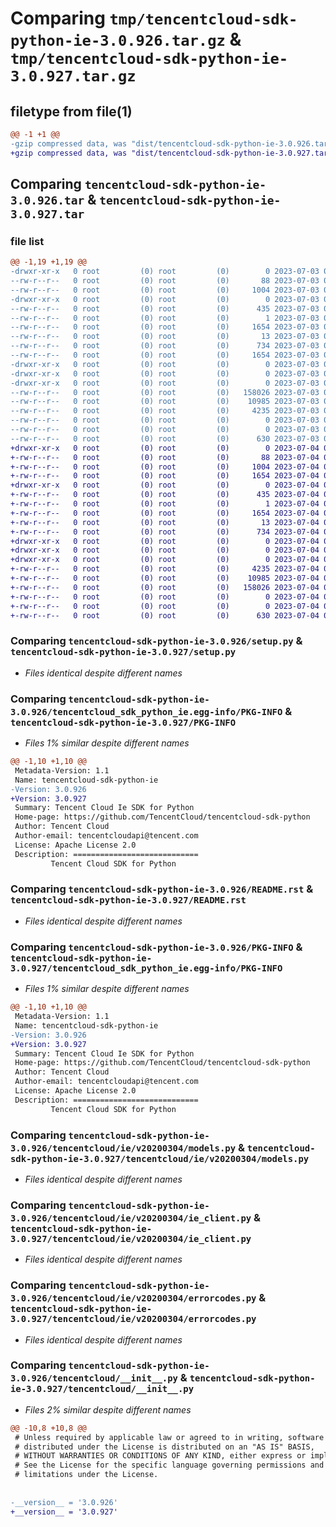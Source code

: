 # Comparing `tmp/tencentcloud-sdk-python-ie-3.0.926.tar.gz` & `tmp/tencentcloud-sdk-python-ie-3.0.927.tar.gz`

## filetype from file(1)

```diff
@@ -1 +1 @@
-gzip compressed data, was "dist/tencentcloud-sdk-python-ie-3.0.926.tar", last modified: Mon Jul  3 00:28:13 2023, max compression
+gzip compressed data, was "dist/tencentcloud-sdk-python-ie-3.0.927.tar", last modified: Tue Jul  4 00:23:32 2023, max compression
```

## Comparing `tencentcloud-sdk-python-ie-3.0.926.tar` & `tencentcloud-sdk-python-ie-3.0.927.tar`

### file list

```diff
@@ -1,19 +1,19 @@
-drwxr-xr-x   0 root         (0) root         (0)        0 2023-07-03 00:28:13.000000 tencentcloud-sdk-python-ie-3.0.926/
--rw-r--r--   0 root         (0) root         (0)       88 2023-07-03 00:28:13.000000 tencentcloud-sdk-python-ie-3.0.926/setup.cfg
--rw-r--r--   0 root         (0) root         (0)     1004 2023-07-03 00:28:12.000000 tencentcloud-sdk-python-ie-3.0.926/setup.py
-drwxr-xr-x   0 root         (0) root         (0)        0 2023-07-03 00:28:13.000000 tencentcloud-sdk-python-ie-3.0.926/tencentcloud_sdk_python_ie.egg-info/
--rw-r--r--   0 root         (0) root         (0)      435 2023-07-03 00:28:13.000000 tencentcloud-sdk-python-ie-3.0.926/tencentcloud_sdk_python_ie.egg-info/SOURCES.txt
--rw-r--r--   0 root         (0) root         (0)        1 2023-07-03 00:28:13.000000 tencentcloud-sdk-python-ie-3.0.926/tencentcloud_sdk_python_ie.egg-info/dependency_links.txt
--rw-r--r--   0 root         (0) root         (0)     1654 2023-07-03 00:28:13.000000 tencentcloud-sdk-python-ie-3.0.926/tencentcloud_sdk_python_ie.egg-info/PKG-INFO
--rw-r--r--   0 root         (0) root         (0)       13 2023-07-03 00:28:13.000000 tencentcloud-sdk-python-ie-3.0.926/tencentcloud_sdk_python_ie.egg-info/top_level.txt
--rw-r--r--   0 root         (0) root         (0)      734 2023-07-03 00:28:12.000000 tencentcloud-sdk-python-ie-3.0.926/README.rst
--rw-r--r--   0 root         (0) root         (0)     1654 2023-07-03 00:28:13.000000 tencentcloud-sdk-python-ie-3.0.926/PKG-INFO
-drwxr-xr-x   0 root         (0) root         (0)        0 2023-07-03 00:28:13.000000 tencentcloud-sdk-python-ie-3.0.926/tencentcloud/
-drwxr-xr-x   0 root         (0) root         (0)        0 2023-07-03 00:28:13.000000 tencentcloud-sdk-python-ie-3.0.926/tencentcloud/ie/
-drwxr-xr-x   0 root         (0) root         (0)        0 2023-07-03 00:28:13.000000 tencentcloud-sdk-python-ie-3.0.926/tencentcloud/ie/v20200304/
--rw-r--r--   0 root         (0) root         (0)   158026 2023-07-03 00:28:12.000000 tencentcloud-sdk-python-ie-3.0.926/tencentcloud/ie/v20200304/models.py
--rw-r--r--   0 root         (0) root         (0)    10985 2023-07-03 00:28:12.000000 tencentcloud-sdk-python-ie-3.0.926/tencentcloud/ie/v20200304/ie_client.py
--rw-r--r--   0 root         (0) root         (0)     4235 2023-07-03 00:28:12.000000 tencentcloud-sdk-python-ie-3.0.926/tencentcloud/ie/v20200304/errorcodes.py
--rw-r--r--   0 root         (0) root         (0)        0 2023-07-03 00:28:12.000000 tencentcloud-sdk-python-ie-3.0.926/tencentcloud/ie/v20200304/__init__.py
--rw-r--r--   0 root         (0) root         (0)        0 2023-07-03 00:28:12.000000 tencentcloud-sdk-python-ie-3.0.926/tencentcloud/ie/__init__.py
--rw-r--r--   0 root         (0) root         (0)      630 2023-07-03 00:28:12.000000 tencentcloud-sdk-python-ie-3.0.926/tencentcloud/__init__.py
+drwxr-xr-x   0 root         (0) root         (0)        0 2023-07-04 00:23:32.000000 tencentcloud-sdk-python-ie-3.0.927/
+-rw-r--r--   0 root         (0) root         (0)       88 2023-07-04 00:23:32.000000 tencentcloud-sdk-python-ie-3.0.927/setup.cfg
+-rw-r--r--   0 root         (0) root         (0)     1004 2023-07-04 00:23:32.000000 tencentcloud-sdk-python-ie-3.0.927/setup.py
+-rw-r--r--   0 root         (0) root         (0)     1654 2023-07-04 00:23:32.000000 tencentcloud-sdk-python-ie-3.0.927/PKG-INFO
+drwxr-xr-x   0 root         (0) root         (0)        0 2023-07-04 00:23:32.000000 tencentcloud-sdk-python-ie-3.0.927/tencentcloud_sdk_python_ie.egg-info/
+-rw-r--r--   0 root         (0) root         (0)      435 2023-07-04 00:23:32.000000 tencentcloud-sdk-python-ie-3.0.927/tencentcloud_sdk_python_ie.egg-info/SOURCES.txt
+-rw-r--r--   0 root         (0) root         (0)        1 2023-07-04 00:23:32.000000 tencentcloud-sdk-python-ie-3.0.927/tencentcloud_sdk_python_ie.egg-info/dependency_links.txt
+-rw-r--r--   0 root         (0) root         (0)     1654 2023-07-04 00:23:32.000000 tencentcloud-sdk-python-ie-3.0.927/tencentcloud_sdk_python_ie.egg-info/PKG-INFO
+-rw-r--r--   0 root         (0) root         (0)       13 2023-07-04 00:23:32.000000 tencentcloud-sdk-python-ie-3.0.927/tencentcloud_sdk_python_ie.egg-info/top_level.txt
+-rw-r--r--   0 root         (0) root         (0)      734 2023-07-04 00:23:32.000000 tencentcloud-sdk-python-ie-3.0.927/README.rst
+drwxr-xr-x   0 root         (0) root         (0)        0 2023-07-04 00:23:32.000000 tencentcloud-sdk-python-ie-3.0.927/tencentcloud/
+drwxr-xr-x   0 root         (0) root         (0)        0 2023-07-04 00:23:32.000000 tencentcloud-sdk-python-ie-3.0.927/tencentcloud/ie/
+drwxr-xr-x   0 root         (0) root         (0)        0 2023-07-04 00:23:32.000000 tencentcloud-sdk-python-ie-3.0.927/tencentcloud/ie/v20200304/
+-rw-r--r--   0 root         (0) root         (0)     4235 2023-07-04 00:23:32.000000 tencentcloud-sdk-python-ie-3.0.927/tencentcloud/ie/v20200304/errorcodes.py
+-rw-r--r--   0 root         (0) root         (0)    10985 2023-07-04 00:23:32.000000 tencentcloud-sdk-python-ie-3.0.927/tencentcloud/ie/v20200304/ie_client.py
+-rw-r--r--   0 root         (0) root         (0)   158026 2023-07-04 00:23:32.000000 tencentcloud-sdk-python-ie-3.0.927/tencentcloud/ie/v20200304/models.py
+-rw-r--r--   0 root         (0) root         (0)        0 2023-07-04 00:23:32.000000 tencentcloud-sdk-python-ie-3.0.927/tencentcloud/ie/v20200304/__init__.py
+-rw-r--r--   0 root         (0) root         (0)        0 2023-07-04 00:23:32.000000 tencentcloud-sdk-python-ie-3.0.927/tencentcloud/ie/__init__.py
+-rw-r--r--   0 root         (0) root         (0)      630 2023-07-04 00:23:32.000000 tencentcloud-sdk-python-ie-3.0.927/tencentcloud/__init__.py
```

### Comparing `tencentcloud-sdk-python-ie-3.0.926/setup.py` & `tencentcloud-sdk-python-ie-3.0.927/setup.py`

 * *Files identical despite different names*

### Comparing `tencentcloud-sdk-python-ie-3.0.926/tencentcloud_sdk_python_ie.egg-info/PKG-INFO` & `tencentcloud-sdk-python-ie-3.0.927/PKG-INFO`

 * *Files 1% similar despite different names*

```diff
@@ -1,10 +1,10 @@
 Metadata-Version: 1.1
 Name: tencentcloud-sdk-python-ie
-Version: 3.0.926
+Version: 3.0.927
 Summary: Tencent Cloud Ie SDK for Python
 Home-page: https://github.com/TencentCloud/tencentcloud-sdk-python
 Author: Tencent Cloud
 Author-email: tencentcloudapi@tencent.com
 License: Apache License 2.0
 Description: ============================
         Tencent Cloud SDK for Python
```

### Comparing `tencentcloud-sdk-python-ie-3.0.926/README.rst` & `tencentcloud-sdk-python-ie-3.0.927/README.rst`

 * *Files identical despite different names*

### Comparing `tencentcloud-sdk-python-ie-3.0.926/PKG-INFO` & `tencentcloud-sdk-python-ie-3.0.927/tencentcloud_sdk_python_ie.egg-info/PKG-INFO`

 * *Files 1% similar despite different names*

```diff
@@ -1,10 +1,10 @@
 Metadata-Version: 1.1
 Name: tencentcloud-sdk-python-ie
-Version: 3.0.926
+Version: 3.0.927
 Summary: Tencent Cloud Ie SDK for Python
 Home-page: https://github.com/TencentCloud/tencentcloud-sdk-python
 Author: Tencent Cloud
 Author-email: tencentcloudapi@tencent.com
 License: Apache License 2.0
 Description: ============================
         Tencent Cloud SDK for Python
```

### Comparing `tencentcloud-sdk-python-ie-3.0.926/tencentcloud/ie/v20200304/models.py` & `tencentcloud-sdk-python-ie-3.0.927/tencentcloud/ie/v20200304/models.py`

 * *Files identical despite different names*

### Comparing `tencentcloud-sdk-python-ie-3.0.926/tencentcloud/ie/v20200304/ie_client.py` & `tencentcloud-sdk-python-ie-3.0.927/tencentcloud/ie/v20200304/ie_client.py`

 * *Files identical despite different names*

### Comparing `tencentcloud-sdk-python-ie-3.0.926/tencentcloud/ie/v20200304/errorcodes.py` & `tencentcloud-sdk-python-ie-3.0.927/tencentcloud/ie/v20200304/errorcodes.py`

 * *Files identical despite different names*

### Comparing `tencentcloud-sdk-python-ie-3.0.926/tencentcloud/__init__.py` & `tencentcloud-sdk-python-ie-3.0.927/tencentcloud/__init__.py`

 * *Files 2% similar despite different names*

```diff
@@ -10,8 +10,8 @@
 # Unless required by applicable law or agreed to in writing, software
 # distributed under the License is distributed on an "AS IS" BASIS,
 # WITHOUT WARRANTIES OR CONDITIONS OF ANY KIND, either express or implied.
 # See the License for the specific language governing permissions and
 # limitations under the License.
 
 
-__version__ = '3.0.926'
+__version__ = '3.0.927'
```

